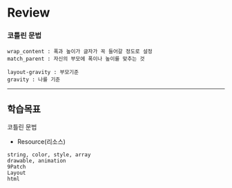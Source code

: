 # Review

### 코틀린 문법
```
wrap_content : 폭과 높이가 글자가 꼭 들어갈 정도로 설정
match_parent : 자신의 부모에 폭이나 높이를 맞추는 것

layout-gravity : 부모기준
gravity : 나를 기준
```



-----------------------------------------------------

## 학습목표

코틀린 문법
- Resource(리소스)
```
string, color, style, array
drawable, animation
9Patch
Layout
html
```

